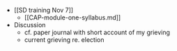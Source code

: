 - [[SD training Nov 7]]
	- [[CAP-module-one-syllabus.md]]
- Discussion
	- cf. paper journal with short account of my grieving
	- current grieving re. election